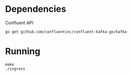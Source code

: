 # Dependencies

Confluent API
```shell
go get github.com/confluentinc/confluent-kafka-go/kafka
```

# Running

```shell
make
./ingress
```
